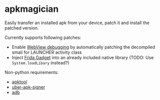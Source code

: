 # apkmagician

Easily transfer an installed apk from your device, patch it and install the patched version.

Currently supports following patches:
- Enable [WebView debugging](https://developers.google.com/web/tools/chrome-devtools/remote-debugging/webviews) by automatically patching the decompiled smali for LAUNCHER activity class
- Inject [Frida Gadget](https://frida.re/docs/gadget/) into an already included native library (TODO: Use `System.loadLibary` instead?)

Non-python requirements:
- [apktool](https://ibotpeaches.github.io/Apktool/)
- [uber-apk-signer](https://github.com/patrickfav/uber-apk-signer)
- [adb](https://developer.android.com/studio/command-line/adb)
